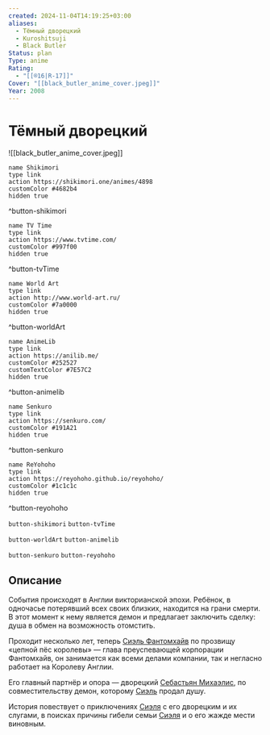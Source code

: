 ```yaml
---
created: 2024-11-04T14:19:25+03:00
aliases:
  - Тёмный дворецкий
  - Kuroshitsuji
  - Black Butler
Status: plan
Type: anime
Rating:
  - "[[®️16|R-17]]"
Cover: "[[black_butler_anime_cover.jpeg]]"
Year: 2008
---
```


# Тёмный дворецкий

![[black_butler_anime_cover.jpeg]]

```button
name Shikimori
type link
action https://shikimori.one/animes/4898
customColor #4682b4
hidden true
```
^button-shikimori

```button
name TV Time
type link
action https://www.tvtime.com/
customColor #997f00
hidden true
```
^button-tvTime

```button
name World Art
type link
action http://www.world-art.ru/
customColor #7a0000
hidden true
```
^button-worldArt

```button
name AnimeLib
type link
action https://anilib.me/
customColor #252527
customTextColor #7E57C2
hidden true
```
^button-animelib

```button
name Senkuro
type link
action https://senkuro.com/
customColor #191A21
hidden true
```
^button-senkuro

```button
name ReYohoho
type link
action https://reyohoho.github.io/reyohoho/
customColor #1c1c1c
hidden true
```
^button-reyohoho

`button-shikimori` `button-tvTime`

`button-worldArt` `button-animelib`

`button-senkuro` `button-reyohoho`

## Описание

События происходят в Англии викторианской эпохи. Ребёнок, в одночасье потерявший всех своих близких, находится на грани смерти. В этот момент к нему является демон и предлагает заключить сделку: душа в обмен на возможность отомстить.

Проходит несколько лет, теперь [Сиэль Фантомхайв](https://shikimori.one/characters/12531-ciel-phantomhive) по прозвищу «цепной пёс королевы» — глава преуспевающей корпорации Фантомхайв, он занимается как всеми делами компании, так и негласно работает на Королеву Англии.

Его главный партнёр и опора — дворецкий [Себастьян Михаэлис](https://shikimori.one/characters/10863-sebastian-michaelis), по совместительству демон, которому [Сиэль](https://shikimori.one/characters/12531-ciel-phantomhive) продал душу.

История повествует о приключениях [Сиэля](https://shikimori.one/characters/12531-ciel-phantomhive) с его дворецким и их слугами, в поисках причины гибели семьи [Сиэля](https://shikimori.one/characters/12531-ciel-phantomhive) и о его жажде мести виновным.

